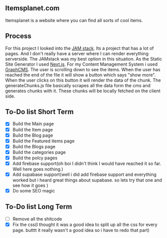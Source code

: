 ## Itemsplanet.com

Itemsplanet is a website where you can find all sorts of cool items.

## Process
For this project I looked into the [JAM stack](https://jamstack.org/). Its a project that has a lot of pages. And I don't really have a server where I can render everything serverside. The JAMstack was my best option in this situation. As the Static Site Generator I used [Next.js](https://nextjs.org/). For my Content Management System i used [GraphCMS](https://graphcms.com/). The user is scrolling down to see the items. When the user has reached the end of the file it will show a button which says "show more". When the user clicks on this button it will render the data of the chunk. The generateChunks.js file basically scrapes all the data form the cms and generates chunks with it. These chunks will be locally fetched on the client side.

## To-Do list Short Term
- [X] Build the Main page
- [X] Build the Item page
- [X] Build the Blog page
- [X] Build the Featured items page
- [X] Build the Blogs page
- [X] Build the categories page
- [X] Build the polcy pages
- [X] Add firebase support(oh boi I didn't think I would have reached it so far. Well here goes nothing.)
- [X] Add supabase support(well i did add firebase support and everything worked but i heard great things about supabase. so lets try that one and see how it goes )
- [X] Do some SEO magic

## To-Do list Long Term
- [ ] Remove all the shitcode
- [X] Fix the css(I thought it was a good idea to split up all the css for every page. butttt it really wasn't a good idea so i have to redo that part)
